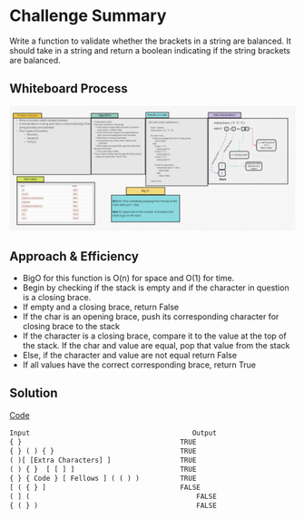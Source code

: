 # Challenge Summary
Write a function to validate whether the brackets in a string are balanced. It should take in a string and return a
boolean indicating if the string brackets are balanced.

## Whiteboard Process
![validation](validation.png)

## Approach & Efficiency
* BigO for this function is O(n) for space and O(1) for time.
* Begin by checking if the stack is empty and if the character in question is a closing brace.
* If empty and a closing brace, return False
* If the char is an opening brace, push its corresponding character for closing brace to the stack
* If the character is a closing brace, compare it to the value at the top of the stack. If the char and value are
  equal, pop that value from the stack
* Else, if the character and value are not equal return False
* If all values have the correct corresponding brace, return True

## Solution
[Code](/code_challenges/stack_queue_brackets.py)

```text
Input	                                     Output
{ }	                                      TRUE
{ } ( ) { }	                              TRUE
( )[ [Extra Characters] ]	              TRUE
( ) { }  [ [ ] ]	                      TRUE
{ } { Code } [ Fellows ] ( ( ) )	      TRUE
[ ( { } ]	                              FALSE
( ] (	                                      FALSE
{ ( } )	                                      FALSE
```
